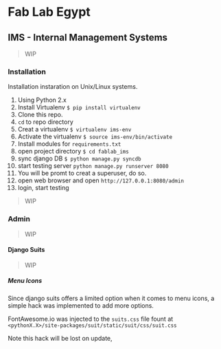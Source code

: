 # Fab Lab Egypt

## IMS - Internal Management Systems

> WIP

### Installation

Installation instaration on Unix/Linux systems.

1. Using Python 2.x
1. Install Virtualenv `$ pip install virtualenv`
1. Clone this repo.
1. `cd` to repo directory
1. Creat a virtualenv `$ virtualenv ims-env`
1. Activate the virtualenv `$ source ims-env/bin/activate`
1. Install modules for `requirements.txt`
2. open project directory `$ cd fablab_ims`
2. sync django DB `$ python manage.py syncdb`
2. start testing server `python manage.py runserver 8080`
2. You will be promt to creat a superuser, do so.
3. open web browser and open `http://127.0.0.1:8080/admin`
3. login, start testing 

> WIP

### Admin

> WIP

#### Django Suits

> WIP

##### Menu Icons

Since django suits offers a limited option when it comes to menu icons, a simple hack was implemented to add more options.

FontAwesome.io was injected to the `suits.css` file fount at `<pythonX.X>/site-packages/suit/static/suit/css/suit.css`

Note this hack will be lost on update, 